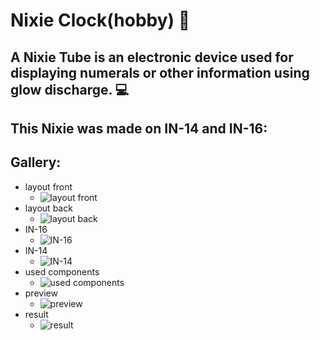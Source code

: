 # Nixie Clock(hobby) 🥰

## A Nixie Tube is an electronic device used for displaying numerals or other information using glow discharge. 💻

## This Nixie was made on IN-14 and IN-16:

## Gallery: 
- layout front
  - ![layout front](https://github.com/Vlad-Vasinev/Nixie-Clock-hobby-/blob/main/1.jpg)
- layout back
  - ![layout back](https://github.com/Vlad-Vasinev/Nixie-Clock-hobby-/blob/main/2.jpg)
- IN-16
  - ![IN-16](https://github.com/Vlad-Vasinev/Nixie-Clock-hobby-/blob/main/3.jpg)
- IN-14
  - ![IN-14](https://github.com/Vlad-Vasinev/Nixie-Clock-hobby-/blob/main/5.jpg)
- used components
  - ![used components](https://github.com/Vlad-Vasinev/Nixie-Clock-hobby-/blob/main/4.jpg)
- preview
  - ![preview](https://github.com/Vlad-Vasinev/Nixie-Clock-hobby-/blob/main/7.jpg)
- result
  - ![result](https://github.com/Vlad-Vasinev/Nixie-Clock-hobby-/blob/main/8.jpg)

